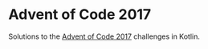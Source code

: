 # Advent of Code 2017

Solutions to the [Advent of Code 2017](http://adventofcode.com/2017) challenges in Kotlin.


